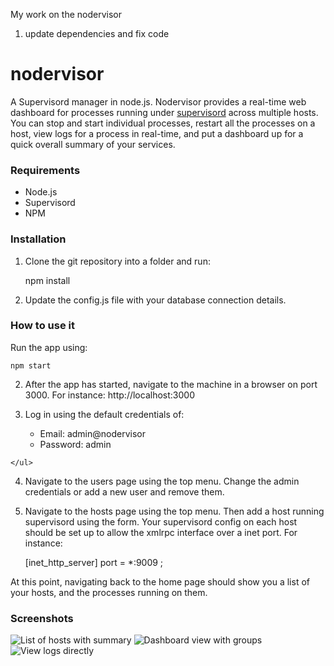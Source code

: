 My work on the nodervisor
  1. update dependencies and fix code



nodervisor
==========

A Supervisord manager in node.js. Nodervisor provides a real-time web dashboard for processes running under [supervisord](http://supervisord.org/) across multiple hosts. You can stop and start individual processes, restart all the processes on a host, view logs for a process in real-time, and put a dashboard up for a quick overall summary of your services.

### Requirements

- Node.js
- Supervisord
- NPM

### Installation

  1. Clone the git repository into a folder and run:

        npm install

  2. Update the config.js file with your database connection details.

### How to use it

  Run the app using:

    npm start

  2. After the app has started, navigate to the machine in a browser on port 3000.
  For instance:
    http://localhost:3000

  3. Log in using the default credentials of:
  	<ul>
  		<li>Email: admin@nodervisor</li>
  		<li>Password: admin</li>
	</ul>

  4. Navigate to the users page using the top menu. Change the admin credentials or add a new user and remove them.

  5. Navigate to the hosts page using the top menu. Then add a host running supervisord using the form. Your supervisord config on each host should be set up to allow the xmlrpc interface over a inet port.
  For instance:

      [inet_http_server]
      port = *:9009 ;

  At this point, navigating back to the home page should show you a list of your hosts, and the processes running on them.

### Screenshots

  ![List of hosts with summary](/../screenshots/screenshots/screenshot1.png?raw=true "List of hosts with summary")
  ![Dashboard view with groups](/../screenshots/screenshots/screenshot2.png?raw=true "Dashboard view with groups")
  ![View logs directly](/../screenshots/screenshots/screenshot3.png?raw=true "View logs directly")

